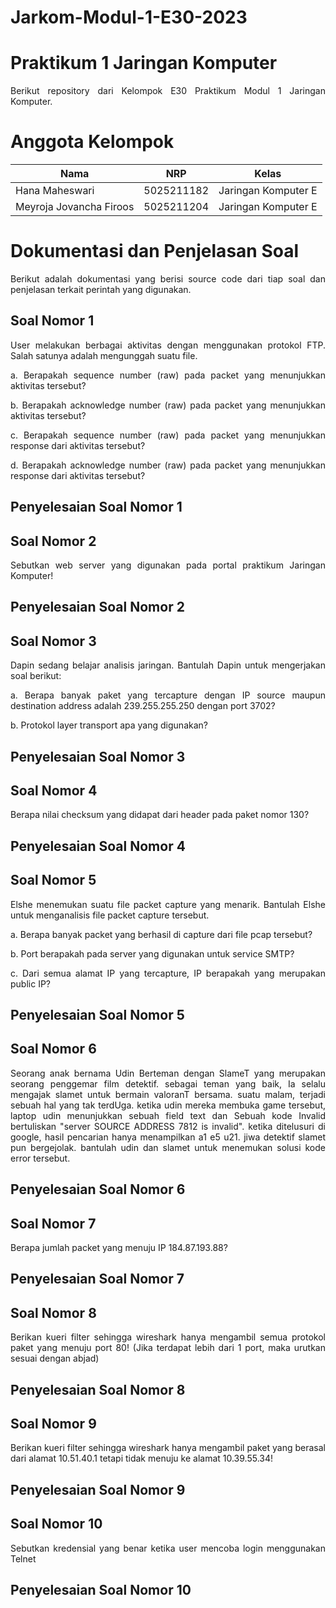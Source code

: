 # Jarkom-Modul-1-E30-2023
# **Praktikum 1 Jaringan Komputer**
<div align=justify>

Berikut repository dari Kelompok E30 Praktikum Modul 1 Jaringan Komputer.

# **Anggota Kelompok**

| Nama                      | NRP        | Kelas                |
| ------------------------- | ---------- | ----------------     |
| Hana Maheswari            | 5025211182 | Jaringan Komputer E  |
| Meyroja Jovancha Firoos   | 5025211204 | Jaringan Komputer E  |

# **Dokumentasi dan Penjelasan Soal**
<div align=justify>

Berikut adalah dokumentasi yang berisi source code dari tiap soal dan penjelasan terkait perintah yang digunakan. 

## **Soal Nomor 1**
User melakukan berbagai aktivitas dengan menggunakan protokol FTP. Salah satunya adalah mengunggah suatu file.

a. Berapakah sequence number (raw) pada packet yang menunjukkan aktivitas tersebut? 

b. Berapakah acknowledge number (raw) pada packet yang menunjukkan aktivitas tersebut? 

c. Berapakah sequence number (raw) pada packet yang menunjukkan response dari aktivitas tersebut?

d. Berapakah acknowledge number (raw) pada packet yang menunjukkan response dari aktivitas tersebut?
## **Penyelesaian Soal Nomor 1**
## **Soal Nomor 2**
Sebutkan web server yang digunakan pada portal praktikum Jaringan Komputer!
## **Penyelesaian Soal Nomor 2**
## **Soal Nomor 3**
Dapin sedang belajar analisis jaringan. Bantulah Dapin untuk mengerjakan soal berikut:

a. Berapa banyak paket yang tercapture dengan IP source maupun destination address adalah 239.255.255.250 dengan port 3702?

b. Protokol layer transport apa yang digunakan?
## **Penyelesaian Soal Nomor 3**
## **Soal Nomor 4**
Berapa nilai checksum yang didapat dari header pada paket nomor 130?
## **Penyelesaian Soal Nomor 4**
## **Soal Nomor 5**
Elshe menemukan suatu file packet capture yang menarik. Bantulah Elshe untuk menganalisis file packet capture tersebut.

a. Berapa banyak packet yang berhasil di capture dari file pcap tersebut?

b. Port berapakah pada server yang digunakan untuk service SMTP?

c. Dari semua alamat IP yang tercapture, IP berapakah yang merupakan public IP?
## **Penyelesaian Soal Nomor 5**
## **Soal Nomor 6**
Seorang anak bernama Udin Berteman dengan SlameT yang merupakan seorang penggemar film detektif. sebagai teman yang baik, Ia selalu mengajak slamet untuk bermain valoranT bersama. suatu malam, terjadi sebuah hal yang tak terdUga. ketika udin mereka membuka game tersebut, laptop udin menunjukkan sebuah field text dan Sebuah kode Invalid bertuliskan "server SOURCE ADDRESS 7812 is invalid". ketika ditelusuri di google, hasil pencarian hanya menampilkan a1 e5 u21. jiwa detektif slamet pun bergejolak. bantulah udin dan slamet untuk menemukan solusi kode error tersebut.
## **Penyelesaian Soal Nomor 6**
## **Soal Nomor 7**
Berapa jumlah packet yang menuju IP 184.87.193.88?
## **Penyelesaian Soal Nomor 7**
## **Soal Nomor 8**
Berikan kueri filter sehingga wireshark hanya mengambil semua protokol paket yang menuju port 80! (Jika terdapat lebih dari 1 port, maka urutkan sesuai dengan abjad)
## **Penyelesaian Soal Nomor 8**
## **Soal Nomor 9**
Berikan kueri filter sehingga wireshark hanya mengambil paket yang berasal dari alamat 10.51.40.1 tetapi tidak menuju ke alamat 10.39.55.34!
## **Penyelesaian Soal Nomor 9**
## **Soal Nomor 10**
Sebutkan kredensial yang benar ketika user mencoba login menggunakan Telnet
## **Penyelesaian Soal Nomor 10**
